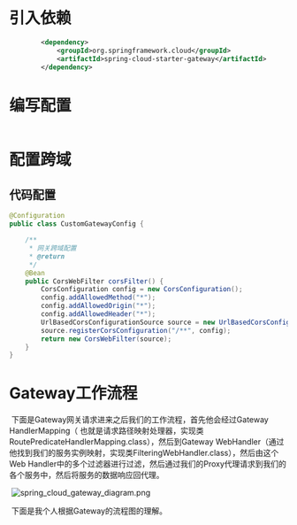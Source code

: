 # 引入依赖

```xml
        <dependency>
            <groupId>org.springframework.cloud</groupId>
            <artifactId>spring-cloud-starter-gateway</artifactId>
        </dependency>
```

# 编写配置

```

```



# 配置跨域

## 代码配置

```java
@Configuration
public class CustomGatewayConfig {

    /**
     * 网关跨域配置
     * @return
     */
    @Bean
    public CorsWebFilter corsFilter() {
        CorsConfiguration config = new CorsConfiguration();
        config.addAllowedMethod("*");
        config.addAllowedOrigin("*");
        config.addAllowedHeader("*");
        UrlBasedCorsConfigurationSource source = new UrlBasedCorsConfigurationSource(new PathPatternParser());
        source.registerCorsConfiguration("/**", config);
        return new CorsWebFilter(source);
    }
}
```



# Gateway工作流程

​			下面是Gateway网关请求进来之后我们的工作流程，首先他会经过Gateway HandlerMapping（ 也就是请求路径映射处理器，实现类RoutePredicateHandlerMapping.class），然后到Gateway WebHandler（通过他找到我们的服务实例映射，实现类FilteringWebHandler.class），然后由这个Web Handler中的多个过滤器进行过滤，然后通过我们的Proxy代理请求到我们的各个服务中，然后将服务的数据响应回代理。

​		![spring_cloud_gateway_diagram.png](https://i.loli.net/2020/01/09/6ADnpiHgsxrZPy7.png)

​			下面是我个人根据Gateway的流程图的理解。

​		





